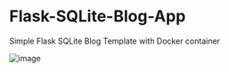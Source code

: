 # Flask-SQLite-Blog-App

Simple Flask SQLite Blog Template with Docker container

![image](https://user-images.githubusercontent.com/64989388/167464336-2436398d-5474-4b87-b837-4744811cdbd6.png)

